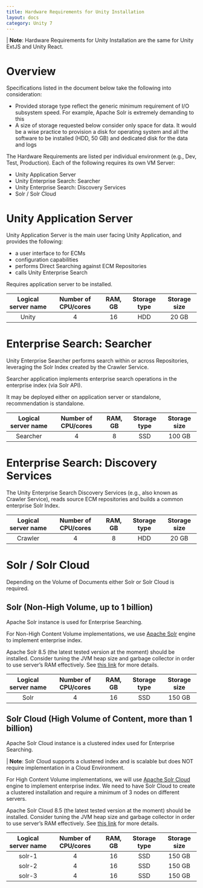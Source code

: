 ```yaml
---
title: Hardware Requirements for Unity Installation
layout: docs
category: Unity 7
---
```

| **Note**: Hardware Requirements for Unity Installation are the same for Unity ExtJS and Unity React.

# Overview 

Specifications listed in the document below take the following into consideration:
- Provided storage type reflect the generic minimum requirement of I/O subsystem speed. For example, Apache Solr is extremely demanding to this 
- A size of storage requested below consider only space for data. It would be a wise practice to provision a disk for operating system and all the software to be installed (HDD, 50 GB) and dedicated disk for the data and logs 

The Hardware Requirements are listed per individual environment (e.g., Dev, Test, Production).
Each of the following requires its own VM Server: 
- Unity Application Server 
- Unity Enterprise Search: Searcher 
- Unity Enterprise Search: Discovery Services 
- Solr / Solr Cloud 

# Unity Application Server 

Unity Application Server is the main user facing Unity Application, and provides the following:
- a user interface to for ECMs 
- configuration capabilities 
- performs Direct Searching against ECM Repositories 
- calls Unity Enterprise Search 

Requires application server to be installed. 

| Logical server name | Number of CPU/cores | RAM, GB | Storage type | Storage size |
|:-------------------:|:-------------------:|:-------:|:------------:|:------------:|
|        Unity        |          4          |    16   |      HDD     |     20 GB    | 

# Enterprise Search: Searcher 

Unity Enterprise Searcher performs search within or across Repositories, leveraging the Solr Index created by the Crawler Service.

Searcher application implements enterprise search operations in the enterprise index (via Solr API).

It may be deployed either on application server or standalone, recommendation is standalone.

| Logical server name | Number of CPU/cores | RAM, GB | Storage type | Storage size |
|:-------------------:|:-------------------:|:-------:|:------------:|:------------:|
|      Searcher       |          4          |    8    |      SSD     |    100 GB    | 

# Enterprise Search: Discovery Services 

The Unity Enterprise Search Discovery Services (e.g., also known as Crawler Service), reads source ECM repositories and builds a common enterprise Solr Index.

| Logical server name | Number of CPU/cores | RAM, GB | Storage type | Storage size |
|:-------------------:|:-------------------:|:-------:|:------------:|:------------:|
|       Crawler       |          4          |    8    |      HDD     |     20 GB    |

# Solr / Solr Cloud 

Depending on the Volume of Documents either Solr or Solr Cloud is required. 

## Solr (Non-High Volume, up to 1 billion)

Apache Solr instance is used for Enterprise Searching. 

For Non-High Content Volume implementations, we use [Apache Solr](https://lucene.apache.org/solr) engine to implement enterprise index. 
	
Apache Solr 8.5 (the latest tested version at the moment) should be installed. Consider tuning the JVM heap size and garbage collector in order to use server’s RAM effectively. See [this link](https://cwiki.apache.org/confluence/display/SOLR/SolrPerformanceProblems#SolrPerformanceProblems-RAM) for more details.

| Logical server name | Number of CPU/cores | RAM, GB | Storage type | Storage size |
|:-------------------:|:-------------------:|:-------:|:------------:|:------------:|
|        Solr         |          4          |    16   |      SSD     |    150 GB    | 

## Solr Cloud (High Volume of Content, more than 1 billion) 

Apache Solr Cloud instance is a clustered index used for Enterprise Searching. 

| **Note**: Solr Cloud supports a clustered index and is scalable but does NOT require implementation in a Cloud Environment.

For High Content Volume implementations, we will use [Apache Solr Cloud](https://lucene.apache.org/solr) engine to implement enterprise index.   We need to have Solr Cloud to create a clustered installation and require a minimum of 3 nodes on different servers.
	
Apache Solr Cloud 8.5 (the latest tested version at the moment) should be installed. Consider tuning the JVM heap size and garbage collector in order to use server’s RAM effectively. See [this link](https://cwiki.apache.org/confluence/display/SOLR/SolrPerformanceProblems#SolrPerformanceProblems-RAM) for more details.

| Logical server name | Number of CPU/cores | RAM, GB | Storage type | Storage size |
|:-------------------:|:-------------------:|:-------:|:------------:|:------------:|
|       solr-1        |          4          |    16   |      SSD     |    150 GB    | 
|       solr-2        |          4          |    16   |      SSD     |    150 GB    | 
|       solr-3        |          4          |    16   |      SSD     |    150 GB    | 

